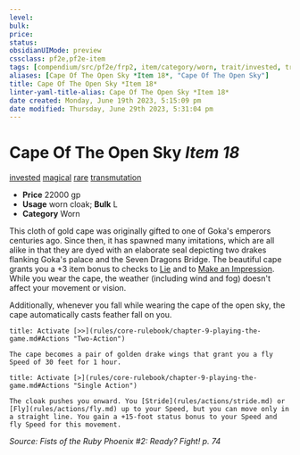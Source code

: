 ```yaml
---
level:
bulk:
price:
status:
obsidianUIMode: preview
cssclass: pf2e,pf2e-item
tags: [compendium/src/pf2e/frp2, item/category/worn, trait/invested, trait/magical, trait/rare, trait/transmutation]
aliases: [Cape Of The Open Sky *Item 18*, "Cape Of The Open Sky"]
title: Cape Of The Open Sky *Item 18*
linter-yaml-title-alias: Cape Of The Open Sky *Item 18*
date created: Monday, June 19th 2023, 5:15:09 pm
date modified: Thursday, June 29th 2023, 5:31:04 pm
---
```


# Cape Of The Open Sky *Item 18*

[invested](rules/traits/invested.md) [magical](rules/traits/magical.md) [rare](rules/traits/rare.md) [transmutation](rules/traits/transmutation.md)  

- **Price** 22000 gp
- **Usage** worn cloak; **Bulk** L
- **Category** Worn

This cloth of gold cape was originally gifted to one of Goka's emperors centuries ago. Since then, it has spawned many imitations, which are all alike in that they are dyed with an elaborate seal depicting two drakes flanking Goka's palace and the Seven Dragons Bridge. The beautiful cape grants you a +3 item bonus to checks to [Lie](rules/actions/lie.md) and to [Make an Impression](rules/actions/make-an-impression.md). While you wear the cape, the weather (including wind and fog) doesn't affect your movement or vision.

Additionally, whenever you fall while wearing the cape of the open sky, the cape automatically casts feather fall on you.

```ad-embed-ability
title: Activate [>>](rules/core-rulebook/chapter-9-playing-the-game.md#Actions "Two-Action")

The cape becomes a pair of golden drake wings that grant you a fly Speed of 30 feet for 1 hour.
```

```ad-embed-ability
title: Activate [>](rules/core-rulebook/chapter-9-playing-the-game.md#Actions "Single Action")

The cloak pushes you onward. You [Stride](rules/actions/stride.md) or [Fly](rules/actions/fly.md) up to your Speed, but you can move only in a straight line. You gain a +15-foot status bonus to your Speed and fly Speed for this movement.
```

*Source: Fists of the Ruby Phoenix #2: Ready? Fight! p. 74*
